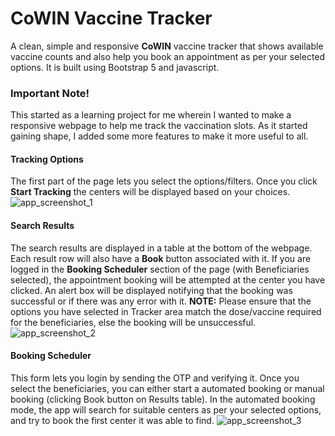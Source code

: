 # CoWIN Vaccine Tracker
A clean, simple and responsive **CoWIN** vaccine tracker that shows available vaccine counts and also help you book an appointment as per your selected options. It is built using Bootstrap 5 and javascript.

### Important Note!
This started as a learning project for me wherein I wanted to make a responsive webpage to help me track the vaccination slots. As it started gaining shape, I added some more features to make it more useful to all. 

#### Tracking Options
The first part of the page lets you select the options/filters. Once you click **Start Tracking** the centers will be displayed based on your choices.
![app_screenshot_1](https://user-images.githubusercontent.com/24500534/123788916-36ef2d00-d8fa-11eb-807b-aa1ba603e450.png)

#### Search Results
The search results are displayed in a table at the bottom of the webpage. Each result row will also have a **Book** button associated with it. If you are logged in the **Booking Scheduler** section of the page (with Beneficiaries selected), the appointment booking will be attempted at the center you have clicked. An alert box will be displayed notifying that the booking was successful or if there was any error with it. **NOTE:** Please ensure that the options you have selected in Tracker area match the dose/vaccine required for the beneficiaries, else the booking will be unsuccessful.
![app_screenshot_2](https://user-images.githubusercontent.com/24500534/123789849-3a36e880-d8fb-11eb-9f7c-75c5070eda7f.png)

#### Booking Scheduler
This form lets you login by sending the OTP and verifying it. Once you select the beneficiaries, you can either start a automated booking or manual booking (clicking Book button on Results table). In the automated booking mode, the app will search for suitable centers as per your selected options, and try to book the first center it was able to find.
![app_screenshot_3](https://user-images.githubusercontent.com/24500534/123790228-b3ced680-d8fb-11eb-936c-08b5ecaa34e6.png)
